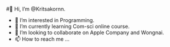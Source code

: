 #👋 Hi, I’m @Kritsakornn.
- 👀 I’m interested in Programming.
- 🌱 I’m currently learning Com-sci online course.
- 💞️ I’m looking to collaborate on Apple Company and Wongnai.
- 📫 How to reach me ...

<!---
Kritsakornn/Kritsakornn is a ✨ special ✨ repository because its `README.md` (this file) appears on your GitHub profile.
You can click the Preview link to take a look at your changes.
--->
